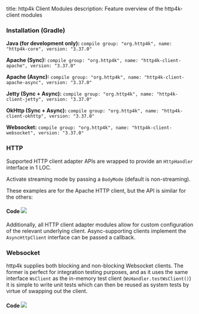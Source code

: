 title: http4k Client Modules
description: Feature overview of the http4k-client modules

### Installation (Gradle)
**Java (for development only):** ```compile group: "org.http4k", name: "http4k-core", version: "3.37.0"```

**Apache (Sync):** ```compile group: "org.http4k", name: "http4k-client-apache", version: "3.37.0"```

**Apache (Async):** ```compile group: "org.http4k", name: "http4k-client-apache-async", version: "3.37.0"```

**Jetty (Sync + Async):** ```compile group: "org.http4k", name: "http4k-client-jetty", version: "3.37.0"```

**OkHttp (Sync + Async):** ```compile group: "org.http4k", name: "http4k-client-okhttp", version: "3.37.0"```

**Websocket:** ```compile group: "org.http4k", name: "http4k-client-websocket", version: "3.37.0"```

### HTTP
Supported HTTP client adapter APIs are wrapped to provide an `HttpHandler` interface in 1 LOC.

Activate streaming mode by passing a `BodyMode` (default is non-streaming).

These examples are for the Apache HTTP client, but the API is similar for the others:

#### Code [<img class="octocat" src="/img/octocat-32.png"/>](https://github.com/http4k/http4k/blob/master/src/docs/guide/modules/clients/example_http.kt)
<script src="https://gist-it.appspot.com/https://github.com/http4k/http4k/blob/master/src/docs/guide/modules/clients/example_http.kt"></script>

Additionally, all HTTP client adapter modules allow for custom configuration of the relevant underlying client. Async-supporting clients implement the `AsyncHttpClient` interface can be passed a callback.

### Websocket
http4k supplies both blocking and non-blocking Websocket clients. The former is perfect for integration testing purposes, and as it uses the same interface `WsClient` as the in-memory test client (`WsHandler.testWsClient()`) it is simple to write unit tests which can then be reused as system tests by virtue of swapping out the client.

#### Code [<img class="octocat" src="/img/octocat-32.png"/>](https://github.com/http4k/http4k/blob/master/src/docs/guide/modules/clients/example_websocket.kt)
<script src="https://gist-it.appspot.com/https://github.com/http4k/http4k/blob/master/src/docs/guide/modules/clients/example_websocket.kt"></script>
